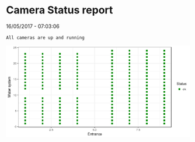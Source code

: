 Camera Status report
================
16/05/2017 - 07:03:06

    All cameras are up and running

![](camreport_files/figure-markdown_github/unnamed-chunk-2-1.png)
